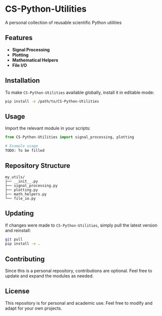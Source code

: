# CS-Python-Utilities
A personal collection of reusable scientific Python utilities

## Features

- **Signal Processing**
- **Plotting**
- **Mathematical Helpers**
- **File I/O**

## Installation

To make `CS-Python-Utilities` available globally, install it in editable mode:

```sh
pip install -e /path/to/CS-Python-Utilities
```

## Usage

Import the relevant module in your scripts:

```python
from CS-Python-Utilities import signal_processing, plotting

# Example usage
TODO: To be filled
```

## Repository Structure

```
my_utils/
├── __init__.py
├── signal_processing.py
├── plotting.py
├── math_helpers.py
└── file_io.py
```

## Updating

If changes were made to `CS-Python-Utilities`, simply pull the latest version and reinstall:

```sh
git pull
pip install -e .
```

## Contributing

Since this is a personal repository, contributions are optional. Feel free to update and expand the modules as needed.

## License

This repository is for personal and academic use. Feel free to modify and adapt for your own projects.

